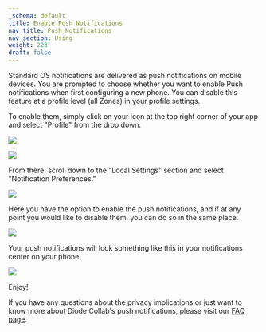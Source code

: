 ```yaml
---
_schema: default
title: Enable Push Notifications
nav_title: Push Notifications
nav_section: Using
weight: 223
draft: false
---
```

Standard OS notifications are delivered as push notifications on mobile devices. You are prompted to choose whether you want to enable Push notifications when first configuring a new phone. You can disable this feature at a profile level (all Zones) in your profile settings.

To enable them, simply click on your icon at the top right corner of your app and select "Profile" from the drop down.

![](/uploads/push-notifications-4.png)

![](/uploads/push-notifications-2-1.png)

From there, scroll down to the "Local Settings" section and select "Notification Preferences."

![](/uploads/push-notifications-3.png)

Here you have the option to enable the push notifications, and if at any point you would like to disable them, you can do so in the same place.

![](/uploads/push-notifications-5-1.png)

Your push notifications will look something like this in your notifications center on your phone:

![](/uploads/push-notifications-6-1.png)

Enjoy!

If you have any questions about the privacy implications or just want to know more about Diode Collab's push notifications, please visit our [FAQ page](https://app.docs.diode.io/docs/faq/how-do-notifications-impact-privacy/#push-notifications).

&nbsp;
